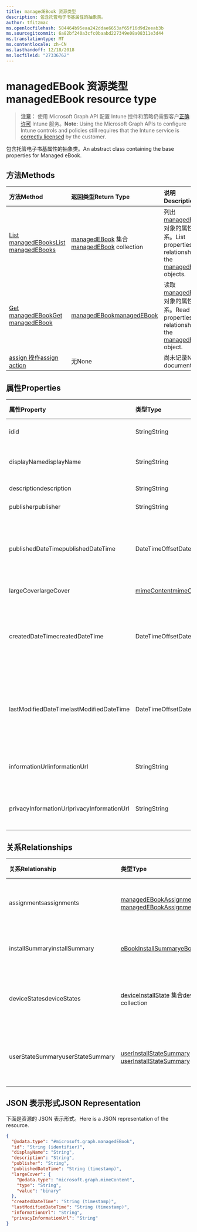 ```yaml
---
title: managedEBook 资源类型
description: 包含托管电子书基属性的抽象类。
author: tfitzmac
ms.openlocfilehash: 584464b95eaa242ddae6653af65f16d9d2eeab3b
ms.sourcegitcommit: 6a82bf240a3cfc0baabd227349e08a08311e3d44
ms.translationtype: MT
ms.contentlocale: zh-CN
ms.lasthandoff: 12/18/2018
ms.locfileid: "27336762"
---
```

# <a name="managedebook-resource-type"></a><span data-ttu-id="dadff-103">managedEBook 资源类型</span><span class="sxs-lookup"><span data-stu-id="dadff-103">managedEBook resource type</span></span>

> <span data-ttu-id="dadff-104">**注意：** 使用 Microsoft Graph API 配置 Intune 控件和策略仍需要客户[正确许可](https://go.microsoft.com/fwlink/?linkid=839381) Intune 服务。</span><span class="sxs-lookup"><span data-stu-id="dadff-104">**Note:** Using the Microsoft Graph APIs to configure Intune controls and policies still requires that the Intune service is [correctly licensed](https://go.microsoft.com/fwlink/?linkid=839381) by the customer.</span></span>

<span data-ttu-id="dadff-105">包含托管电子书基属性的抽象类。</span><span class="sxs-lookup"><span data-stu-id="dadff-105">An abstract class containing the base properties for Managed eBook.</span></span>
## <a name="methods"></a><span data-ttu-id="dadff-106">方法</span><span class="sxs-lookup"><span data-stu-id="dadff-106">Methods</span></span>
|<span data-ttu-id="dadff-107">方法</span><span class="sxs-lookup"><span data-stu-id="dadff-107">Method</span></span>|<span data-ttu-id="dadff-108">返回类型</span><span class="sxs-lookup"><span data-stu-id="dadff-108">Return Type</span></span>|<span data-ttu-id="dadff-109">说明</span><span class="sxs-lookup"><span data-stu-id="dadff-109">Description</span></span>|
|:---|:---|:---|
|[<span data-ttu-id="dadff-110">List managedEBooks</span><span class="sxs-lookup"><span data-stu-id="dadff-110">List managedEBooks</span></span>](../api/intune-books-managedebook-list.md)|<span data-ttu-id="dadff-111">[managedEBook](../resources/intune-books-managedebook.md) 集合</span><span class="sxs-lookup"><span data-stu-id="dadff-111">[managedEBook](../resources/intune-books-managedebook.md) collection</span></span>|<span data-ttu-id="dadff-112">列出 [managedEBook](../resources/intune-books-managedebook.md) 对象的属性和关系。</span><span class="sxs-lookup"><span data-stu-id="dadff-112">List properties and relationships of the [managedEBook](../resources/intune-books-managedebook.md) objects.</span></span>|
|[<span data-ttu-id="dadff-113">Get managedEBook</span><span class="sxs-lookup"><span data-stu-id="dadff-113">Get managedEBook</span></span>](../api/intune-books-managedebook-get.md)|[<span data-ttu-id="dadff-114">managedEBook</span><span class="sxs-lookup"><span data-stu-id="dadff-114">managedEBook</span></span>](../resources/intune-books-managedebook.md)|<span data-ttu-id="dadff-115">读取 [managedEBook](../resources/intune-books-managedebook.md) 对象的属性和关系。</span><span class="sxs-lookup"><span data-stu-id="dadff-115">Read properties and relationships of the [managedEBook](../resources/intune-books-managedebook.md) object.</span></span>|
|[<span data-ttu-id="dadff-116">assign 操作</span><span class="sxs-lookup"><span data-stu-id="dadff-116">assign action</span></span>](../api/intune-books-managedebook-assign.md)|<span data-ttu-id="dadff-117">无</span><span class="sxs-lookup"><span data-stu-id="dadff-117">None</span></span>|<span data-ttu-id="dadff-118">尚未记录</span><span class="sxs-lookup"><span data-stu-id="dadff-118">Not yet documented</span></span>|

## <a name="properties"></a><span data-ttu-id="dadff-119">属性</span><span class="sxs-lookup"><span data-stu-id="dadff-119">Properties</span></span>
|<span data-ttu-id="dadff-120">属性</span><span class="sxs-lookup"><span data-stu-id="dadff-120">Property</span></span>|<span data-ttu-id="dadff-121">类型</span><span class="sxs-lookup"><span data-stu-id="dadff-121">Type</span></span>|<span data-ttu-id="dadff-122">说明</span><span class="sxs-lookup"><span data-stu-id="dadff-122">Description</span></span>|
|:---|:---|:---|
|<span data-ttu-id="dadff-123">id</span><span class="sxs-lookup"><span data-stu-id="dadff-123">id</span></span>|<span data-ttu-id="dadff-124">String</span><span class="sxs-lookup"><span data-stu-id="dadff-124">String</span></span>|<span data-ttu-id="dadff-125">实体的键。</span><span class="sxs-lookup"><span data-stu-id="dadff-125">Key of the entity.</span></span>|
|<span data-ttu-id="dadff-126">displayName</span><span class="sxs-lookup"><span data-stu-id="dadff-126">displayName</span></span>|<span data-ttu-id="dadff-127">String</span><span class="sxs-lookup"><span data-stu-id="dadff-127">String</span></span>|<span data-ttu-id="dadff-128">电子书的名称。</span><span class="sxs-lookup"><span data-stu-id="dadff-128">Name of the eBook.</span></span>|
|<span data-ttu-id="dadff-129">description</span><span class="sxs-lookup"><span data-stu-id="dadff-129">description</span></span>|<span data-ttu-id="dadff-130">String</span><span class="sxs-lookup"><span data-stu-id="dadff-130">String</span></span>|<span data-ttu-id="dadff-131">说明。</span><span class="sxs-lookup"><span data-stu-id="dadff-131">Description.</span></span>|
|<span data-ttu-id="dadff-132">publisher</span><span class="sxs-lookup"><span data-stu-id="dadff-132">publisher</span></span>|<span data-ttu-id="dadff-133">String</span><span class="sxs-lookup"><span data-stu-id="dadff-133">String</span></span>|<span data-ttu-id="dadff-134">发布者。</span><span class="sxs-lookup"><span data-stu-id="dadff-134">Publisher.</span></span>|
|<span data-ttu-id="dadff-135">publishedDateTime</span><span class="sxs-lookup"><span data-stu-id="dadff-135">publishedDateTime</span></span>|<span data-ttu-id="dadff-136">DateTimeOffset</span><span class="sxs-lookup"><span data-stu-id="dadff-136">DateTimeOffset</span></span>|<span data-ttu-id="dadff-137">电子书的发布日期和时间。</span><span class="sxs-lookup"><span data-stu-id="dadff-137">The date and time when the eBook was published.</span></span>|
|<span data-ttu-id="dadff-138">largeCover</span><span class="sxs-lookup"><span data-stu-id="dadff-138">largeCover</span></span>|[<span data-ttu-id="dadff-139">mimeContent</span><span class="sxs-lookup"><span data-stu-id="dadff-139">mimeContent</span></span>](../resources/intune-shared-mimecontent.md)|<span data-ttu-id="dadff-140">书籍封面。</span><span class="sxs-lookup"><span data-stu-id="dadff-140">Book cover.</span></span>|
|<span data-ttu-id="dadff-141">createdDateTime</span><span class="sxs-lookup"><span data-stu-id="dadff-141">createdDateTime</span></span>|<span data-ttu-id="dadff-142">DateTimeOffset</span><span class="sxs-lookup"><span data-stu-id="dadff-142">DateTimeOffset</span></span>|<span data-ttu-id="dadff-143">电子书文件的创建日期和时间。</span><span class="sxs-lookup"><span data-stu-id="dadff-143">The date and time when the eBook file was created.</span></span>|
|<span data-ttu-id="dadff-144">lastModifiedDateTime</span><span class="sxs-lookup"><span data-stu-id="dadff-144">lastModifiedDateTime</span></span>|<span data-ttu-id="dadff-145">DateTimeOffset</span><span class="sxs-lookup"><span data-stu-id="dadff-145">DateTimeOffset</span></span>|<span data-ttu-id="dadff-146">上次修改电子书的日期和时间。</span><span class="sxs-lookup"><span data-stu-id="dadff-146">The date and time when the eBook was last modified.</span></span>|
|<span data-ttu-id="dadff-147">informationUrl</span><span class="sxs-lookup"><span data-stu-id="dadff-147">informationUrl</span></span>|<span data-ttu-id="dadff-148">String</span><span class="sxs-lookup"><span data-stu-id="dadff-148">String</span></span>|<span data-ttu-id="dadff-149">详细信息 Url。</span><span class="sxs-lookup"><span data-stu-id="dadff-149">The more information Url.</span></span>|
|<span data-ttu-id="dadff-150">privacyInformationUrl</span><span class="sxs-lookup"><span data-stu-id="dadff-150">privacyInformationUrl</span></span>|<span data-ttu-id="dadff-151">String</span><span class="sxs-lookup"><span data-stu-id="dadff-151">String</span></span>|<span data-ttu-id="dadff-152">隐私声明 Url。</span><span class="sxs-lookup"><span data-stu-id="dadff-152">The privacy statement Url.</span></span>|

## <a name="relationships"></a><span data-ttu-id="dadff-153">关系</span><span class="sxs-lookup"><span data-stu-id="dadff-153">Relationships</span></span>
|<span data-ttu-id="dadff-154">关系</span><span class="sxs-lookup"><span data-stu-id="dadff-154">Relationship</span></span>|<span data-ttu-id="dadff-155">类型</span><span class="sxs-lookup"><span data-stu-id="dadff-155">Type</span></span>|<span data-ttu-id="dadff-156">说明</span><span class="sxs-lookup"><span data-stu-id="dadff-156">Description</span></span>|
|:---|:---|:---|
|<span data-ttu-id="dadff-157">assignments</span><span class="sxs-lookup"><span data-stu-id="dadff-157">assignments</span></span>|<span data-ttu-id="dadff-158">[managedEBookAssignment](../resources/intune-books-managedebookassignment.md) 集合</span><span class="sxs-lookup"><span data-stu-id="dadff-158">[managedEBookAssignment](../resources/intune-books-managedebookassignment.md) collection</span></span>|<span data-ttu-id="dadff-159">此电子书的分配列表。</span><span class="sxs-lookup"><span data-stu-id="dadff-159">The list of assignments for this eBook.</span></span>|
|<span data-ttu-id="dadff-160">installSummary</span><span class="sxs-lookup"><span data-stu-id="dadff-160">installSummary</span></span>|[<span data-ttu-id="dadff-161">eBookInstallSummary</span><span class="sxs-lookup"><span data-stu-id="dadff-161">eBookInstallSummary</span></span>](../resources/intune-books-ebookinstallsummary.md)|<span data-ttu-id="dadff-162">移动应用安装摘要。</span><span class="sxs-lookup"><span data-stu-id="dadff-162">Mobile App Install Summary.</span></span>|
|<span data-ttu-id="dadff-163">deviceStates</span><span class="sxs-lookup"><span data-stu-id="dadff-163">deviceStates</span></span>|<span data-ttu-id="dadff-164">[deviceInstallState](../resources/intune-books-deviceinstallstate.md) 集合</span><span class="sxs-lookup"><span data-stu-id="dadff-164">[deviceInstallState](../resources/intune-books-deviceinstallstate.md) collection</span></span>|<span data-ttu-id="dadff-165">此电子书的安装状态列表。</span><span class="sxs-lookup"><span data-stu-id="dadff-165">The list of installation states for this eBook.</span></span>|
|<span data-ttu-id="dadff-166">userStateSummary</span><span class="sxs-lookup"><span data-stu-id="dadff-166">userStateSummary</span></span>|<span data-ttu-id="dadff-167">[userInstallStateSummary](../resources/intune-books-userinstallstatesummary.md) 集合</span><span class="sxs-lookup"><span data-stu-id="dadff-167">[userInstallStateSummary](../resources/intune-books-userinstallstatesummary.md) collection</span></span>|<span data-ttu-id="dadff-168">此电子书的安装状态列表。</span><span class="sxs-lookup"><span data-stu-id="dadff-168">The list of installation states for this eBook.</span></span>|

## <a name="json-representation"></a><span data-ttu-id="dadff-169">JSON 表示形式</span><span class="sxs-lookup"><span data-stu-id="dadff-169">JSON Representation</span></span>
<span data-ttu-id="dadff-170">下面是资源的 JSON 表示形式。</span><span class="sxs-lookup"><span data-stu-id="dadff-170">Here is a JSON representation of the resource.</span></span>
<!-- {
  "blockType": "resource",
  "keyProperty": "id",
  "@odata.type": "microsoft.graph.managedEBook"
}
-->
``` json
{
  "@odata.type": "#microsoft.graph.managedEBook",
  "id": "String (identifier)",
  "displayName": "String",
  "description": "String",
  "publisher": "String",
  "publishedDateTime": "String (timestamp)",
  "largeCover": {
    "@odata.type": "microsoft.graph.mimeContent",
    "type": "String",
    "value": "binary"
  },
  "createdDateTime": "String (timestamp)",
  "lastModifiedDateTime": "String (timestamp)",
  "informationUrl": "String",
  "privacyInformationUrl": "String"
}
```



